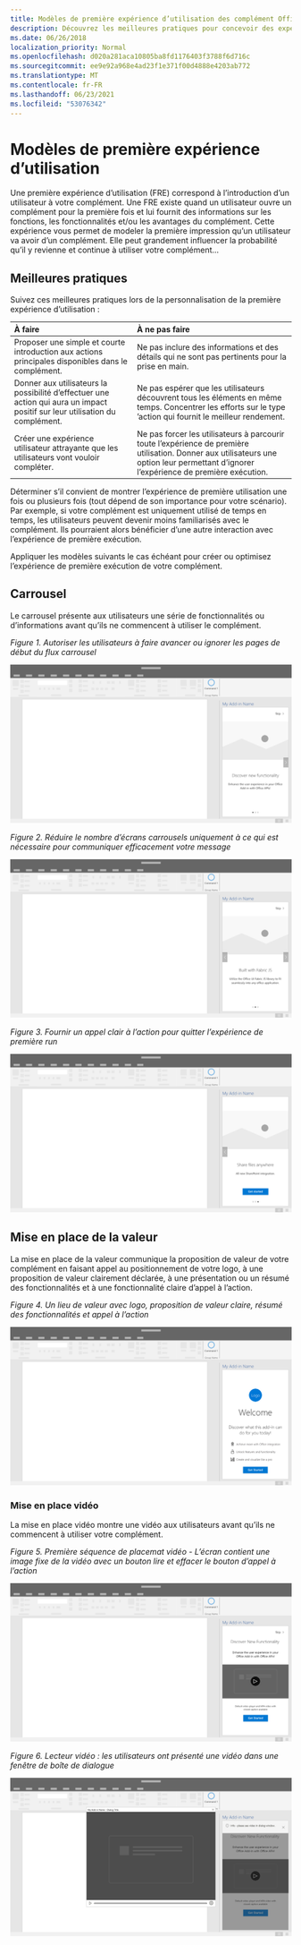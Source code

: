 ```yaml
---
title: Modèles de première expérience d’utilisation des complément Office
description: Découvrez les meilleures pratiques pour concevoir des expériences de première Office des modules.
ms.date: 06/26/2018
localization_priority: Normal
ms.openlocfilehash: d020a281aca10805ba8fd1176403f3788f6d716c
ms.sourcegitcommit: ee9e92a968e4ad23f1e371f00d4888e4203ab772
ms.translationtype: MT
ms.contentlocale: fr-FR
ms.lasthandoff: 06/23/2021
ms.locfileid: "53076342"
---
```

# <a name="first-run-experience-patterns"></a>Modèles de première expérience d’utilisation

Une première expérience d’utilisation (FRE) correspond à l’introduction d’un utilisateur à votre complément. Une FRE existe quand un utilisateur ouvre un complément pour la première fois et lui fournit des informations sur les fonctions, les fonctionnalités et/ou les avantages du complément. Cette expérience vous permet de modeler la première impression qu’un utilisateur va avoir d’un complément. Elle peut grandement influencer la probabilité qu’il y revienne et continue à utiliser votre complément...

## <a name="best-practices"></a>Meilleures pratiques

Suivez ces meilleures pratiques lors de la personnalisation de la première expérience d’utilisation :

|À faire|À ne pas faire|
|:------|:------|
|Proposer une simple et courte introduction aux actions principales disponibles dans le complément. | Ne pas inclure des informations et des détails qui ne sont pas pertinents pour la prise en main.
|Donner aux utilisateurs la possibilité d’effectuer une action qui aura un impact positif sur leur utilisation du complément. | Ne pas espérer que les utilisateurs découvrent tous les éléments en même temps. Concentrer les efforts sur le type ’action qui fournit le meilleur rendement.
|Créer une expérience utilisateur attrayante que les utilisateurs vont vouloir compléter. | Ne pas forcer les utilisateurs à parcourir toute l’expérience de première utilisation. Donner aux utilisateurs une option leur permettant d’ignorer l’expérience de première exécution. |

Déterminer s’il convient de montrer l’expérience de première utilisation une fois ou plusieurs fois (tout dépend de son importance pour votre scénario). Par exemple, si votre complément est uniquement utilisé de temps en temps, les utilisateurs peuvent devenir moins familiarisés avec le complément. Ils pourraient alors bénéficier d’une autre interaction avec l’expérience de première exécution.

Appliquer les modèles suivants le cas échéant pour créer ou optimisez l’expérience de première exécution de votre complément.

## <a name="carousel"></a>Carrousel

Le carrousel présente aux utilisateurs une série de fonctionnalités ou d’informations avant qu’ils ne commencent à utiliser le complément.

*Figure 1. Autoriser les utilisateurs à faire avancer ou ignorer les pages de début du flux carrousel*

![Illustration montrant l’étape 1 d’un carrousel lors de la première utilisation d’un volet Office’application de bureau. Dans cet exemple, une action « Ignorer » est incluse dans le haut à droite du volet Des tâches.](../images/add-in-FRE-step-1.png)

*Figure 2. Réduire le nombre d’écrans carrousels uniquement à ce qui est nécessaire pour communiquer efficacement votre message*

![Illustration montrant l’étape 2 d’un carrousel lors de la première expérience d’utilisation d’un Office d’application de bureau. Dans cet exemple, il existe 3 écrans carrousels dans le volet Des tâches.](../images/add-in-FRE-step-2.png)

*Figure 3. Fournir un appel clair à l’action pour quitter l’expérience de première run*

![Illustration montrant l’étape 3 d’un carrousel lors de la première expérience d’utilisation d’un Office d’application de bureau. Dans cet exemple, le troisième et dernier écran du volet Des tâches affiche un bouton pour commencer.](../images/add-in-FRE-step-3.png)

## <a name="value-placemat"></a>Mise en place de la valeur

La mise en place de la valeur communique la proposition de valeur de votre complément en faisant appel au positionnement de votre logo, à une proposition de valeur clairement déclarée, à une présentation ou un résumé des fonctionnalités et à une fonctionnalité claire d’appel à l’action.

*Figure 4. Un lieu de valeur avec logo, proposition de valeur claire, résumé des fonctionnalités et appel à l’action*

![Illustration montrant une valeur de mise en place dans l’expérience de première utilisation d’un Office d’application de bureau. Dans cet exemple, le volet Des tâches affiche le logo du module, une description du module et un bouton pour commencer.](../images/add-in-FRE-value.png)

### <a name="video-placemat"></a>Mise en place vidéo

La mise en place vidéo montre une vidéo aux utilisateurs avant qu’ils ne commencent à utiliser votre complément.

*Figure 5. Première séquence de placemat vidéo - L’écran contient une image fixe de la vidéo avec un bouton lire et effacer le bouton d’appel à l’action*

![Illustration montrant une mise en place vidéo lors de la première expérience d’utilisation d’Office volet Des tâches de l’application de bureau.](../images/add-in-FRE-video.png)

*Figure 6. Lecteur vidéo : les utilisateurs ont présenté une vidéo dans une fenêtre de boîte de dialogue*

![Illustration montrant une vidéo dans une fenêtre de boîte de dialogue avec une application Office de bureau et le volet Des tâches du add-in en arrière-plan.](../images/add-in-FRE-video-dialog.png)
